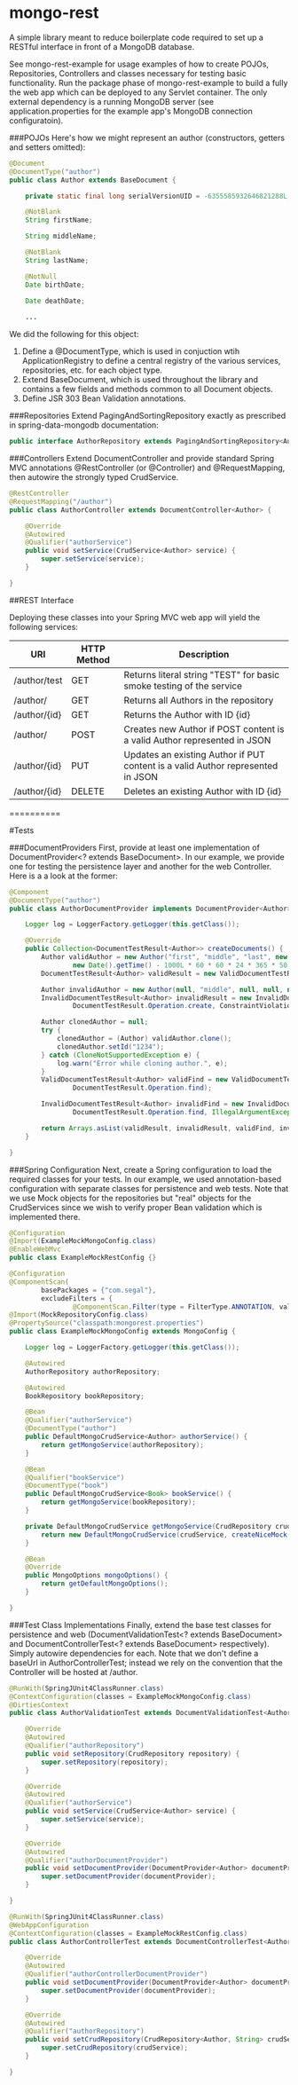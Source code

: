 mongo-rest
==========

A simple library meant to reduce boilerplate code required to set up a RESTful interface in front of a MongoDB database.

See mongo-rest-example for usage examples of how to create POJOs, Repositories, Controllers and classes necessary for testing basic functionality. Run the package phase of mongo-rest-example to build a fully the web app which can be deployed to any Servlet container. The only external dependency is a running MongoDB server (see application.properties for the example app's MongoDB connection configuratoin).

###POJOs
Here's how we might represent an author (constructors, getters and setters omitted):

```java
@Document
@DocumentType("author")
public class Author extends BaseDocument {

	private static final long serialVersionUID = -6355585932646821288L;

	@NotBlank
	String firstName;

	String middleName;

	@NotBlank
	String lastName;

	@NotNull
	Date birthDate;

	Date deathDate;
	
	...
```

We did the following for this object:

1. Define a @DocumentType, which is used in conjuction wtih ApplicationRegistry to define a central registry of the various services, repositories, etc. for each object type.
2. Extend BaseDocument, which is used throughout the library and contains a few fields and methods common to all Document objects.
3. Define JSR 303 Bean Validation annotations.

###Repositories
Extend PagingAndSortingRepository exactly as prescribed in spring-data-mongodb documentation:

```java
public interface AuthorRepository extends PagingAndSortingRepository<Author, String> {}
```

###Controllers
Extend DocumentController and provide standard Spring MVC annotations @RestController (or @Controller) and @RequestMapping, then autowire the strongly typed CrudService.

```java
@RestController
@RequestMapping("/author")
public class AuthorController extends DocumentController<Author> {

	@Override
	@Autowired
	@Qualifier("authorService")
	public void setService(CrudService<Author> service) {
		super.setService(service);
	}

}
```

##REST Interface

Deploying these classes into your Spring MVC web app will yield the following services:

| URI | HTTP Method | Description |
| ------------- | ------------- | ------------- |
| /author/test | GET | Returns literal string "TEST" for basic smoke testing of the service  |
| /author/ | GET | Returns all Authors in the repository |
| /author/{id} | GET | Returns the Author with ID {id} |
| /author/ | POST | Creates new Author if POST content is a valid Author represented in JSON |
| /author/{id} | PUT | Updates an existing Author if PUT content is a valid Author represented in JSON |
| /author/{id} | DELETE | Deletes an existing Author with ID {id} |

==========

#Tests

###DocumentProviders
First, provide at least one implementation of DocumentProvider<? extends BaseDocument>. In our example, we provide one for testing the persistence layer and another for the web Controller. Here is a a look at the former:
```java
@Component
@DocumentType("author")
public class AuthorDocumentProvider implements DocumentProvider<Author> {

	Logger log = LoggerFactory.getLogger(this.getClass());

	@Override
	public Collection<DocumentTestResult<Author>> createDocuments() {
		Author validAuthor = new Author("first", "middle", "last", new Date(
				new Date().getTime() - 1000L * 60 * 60 * 24 * 365 * 50), null);
		DocumentTestResult<Author> validResult = new ValidDocumentTestResult<>(validAuthor, DocumentTestResult.Operation.create);

		Author invalidAuthor = new Author(null, "middle", null, null, new Date());
		InvalidDocumentTestResult<Author> invalidResult = new InvalidDocumentTestResult<>(invalidAuthor,
				DocumentTestResult.Operation.create, ConstraintViolationException.class);

		Author clonedAuthor = null;
		try {
			clonedAuthor = (Author) validAuthor.clone();
			clonedAuthor.setId("1234");
		} catch (CloneNotSupportedException e) {
			log.warn("Error while cloning author.", e);
		}
		ValidDocumentTestResult<Author> validFind = new ValidDocumentTestResult<>(clonedAuthor,
				DocumentTestResult.Operation.find);

		InvalidDocumentTestResult<Author> invalidFind = new InvalidDocumentTestResult<>(new Author(),
				DocumentTestResult.Operation.find, IllegalArgumentException.class);

		return Arrays.asList(validResult, invalidResult, validFind, invalidFind);
	}

}
```

###Spring Configuration
Next, create a Spring configuration to load the required classes for your tests. In our example, we used annotation-based configuration with separate classes for persistence and web tests. Note that we use Mock objects for the repositories but "real" objects for the CrudServices since we wish to verify proper Bean validation which is implemented there.

```java
@Configuration
@Import(ExampleMockMongoConfig.class)
@EnableWebMvc
public class ExampleMockRestConfig {}
```

```java
@Configuration
@ComponentScan(
		basePackages = {"com.segal"},
		excludeFilters = {
				@ComponentScan.Filter(type = FilterType.ANNOTATION, value = Configuration.class)})
@Import(MockRepositoryConfig.class)
@PropertySource("classpath:mongorest.properties")
public class ExampleMockMongoConfig extends MongoConfig {

	Logger log = LoggerFactory.getLogger(this.getClass());

	@Autowired
	AuthorRepository authorRepository;

	@Autowired
	BookRepository bookRepository;

	@Bean
	@Qualifier("authorService")
	@DocumentType("author")
	public DefaultMongoCrudService<Author> authorService() {
		return getMongoService(authorRepository);
	}

	@Bean
	@Qualifier("bookService")
	@DocumentType("book")
	public DefaultMongoCrudService<Book> bookService() {
		return getMongoService(bookRepository);
	}

	private DefaultMongoCrudService getMongoService(CrudRepository crudService) {
		return new DefaultMongoCrudService(crudService, createNiceMock(TimeProvider.class));
	}

	@Bean
	@Override
	public MongoOptions mongoOptions() {
		return getDefaultMongoOptions();
	}

}

```

###Test Class Implementations
Finally, extend the base test classes for persistence and web (DocumentValidationTest<? extends BaseDocument> and DocumentControllerTest<? extends BaseDocument> respectively).  Simply autowire dependencies for each. Note that we don't define a baseUrl in AuthorControllerTest; instead we rely on the convention that the Controller will be hosted at /author.
```java
@RunWith(SpringJUnit4ClassRunner.class)
@ContextConfiguration(classes = ExampleMockMongoConfig.class)
@DirtiesContext
public class AuthorValidationTest extends DocumentValidationTest<Author> {

	@Override
	@Autowired
	@Qualifier("authorRepository")
	public void setRepository(CrudRepository repository) {
		super.setRepository(repository);
	}

	@Override
	@Autowired
	@Qualifier("authorService")
	public void setService(CrudService<Author> service) {
		super.setService(service);
	}

	@Override
	@Autowired
	@Qualifier("authorDocumentProvider")
	public void setDocumentProvider(DocumentProvider<Author> documentProvider) {
		super.setDocumentProvider(documentProvider);
	}

}
```

```java
@RunWith(SpringJUnit4ClassRunner.class)
@WebAppConfiguration
@ContextConfiguration(classes = ExampleMockRestConfig.class)
public class AuthorControllerTest extends DocumentControllerTest<Author> {

	@Override
	@Autowired
	@Qualifier("authorControllerDocumentProvider")
	public void setDocumentProvider(DocumentProvider<Author> documentProvider) {
		super.setDocumentProvider(documentProvider);
	}

	@Override
	@Autowired
	@Qualifier("authorRepository")
	public void setCrudRepository(CrudRepository<Author, String> crudService) {
		super.setCrudRepository(crudService);
	}

}

```

